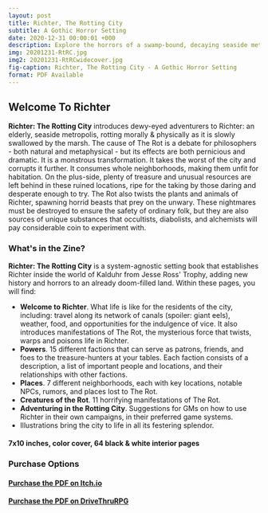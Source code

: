 ```yaml
---
layout: post
title: Richter, The Rotting City
subtitle: A Gothic Horror Setting
date: 2020-12-31 00:00:01 +000
description: Explore the horrors of a swamp-bound, decaying seaside metropolis in this system-agnostic setting book.
img: 20201231-RtRC.jpg
img2: 20201231-RtRCwidecover.jpg
fig-caption: Richter, The Rotting City - A Gothic Horror Setting
format: PDF Available
---
```

## Welcome To Richter
**Richter: The Rotting City** introduces dewy-eyed adventurers to Richter: an elderly, seaside metropolis, rotting morally & physically as it is slowly swallowed by the marsh.
The cause of The Rot is a debate for philosophers - both natural and metaphysical - but its effects are both pernicious and dramatic. It is a monstrous transformation. It takes the worst of the city and corrupts it further. It consumes whole neighborhoods, making them unfit for habitation. On the plus-side, plenty of treasure and unusual resources are left behind in these ruined locations, ripe for the taking by those daring and desperate enough to try.
The Rot also twists the plants and animals of Richter, spawning horrid beasts that prey on the unwary. These nightmares must be destroyed to ensure the safety of ordinary folk, but they are also sources of unique substances that occultists, diabolists, and alchemists will pay considerable coin to experiment with. 
### What's in the Zine?
**Richter: The Rotting City** is a system-agnostic setting book that establishes Richter inside the world of Kalduhr from Jesse Ross' Trophy, adding new history and horrors to an already doom-filled land. Within these pages, you will find:
* **Welcome to Richter**. What life is like for the residents of the city, including: travel along its network of canals (spoiler: giant eels), weather, food, and opportunities for the indulgence of vice. It also introduces manifestations of The Rot, the mysterious force that twists, warps and poisons life in Richter. 
* **Powers**. 15 different factions that can serve as patrons, friends, and foes to the treasure-hunters at your tables. Each faction consists of a description, a list of important people and locations, and their relationships with other factions. 
* **Places**. 7 different neighborhoods, each with key locations, notable NPCs, rumors, and places lost to The Rot.
* **Creatures of the Rot**. 11 horrifying manifestations of The Rot.
* **Adventuring in the Rotting City**. Suggestions for GMs on how to use Richter in their own campaigns, in their preferred game systems. 
* Illustrations bring the city to life in all its festering splendor.

#### 7x10 inches, color cover, 64 black & white interior pages

### Purchase Options
#### [Purchase the PDF on Itch.io](https://byemberandash.itch.io/richter-the-rotting-city)
#### [Purchase the PDF on DriveThruRPG](https://www.drivethrurpg.com/product/341884/Richter-The-Rotting-City)

